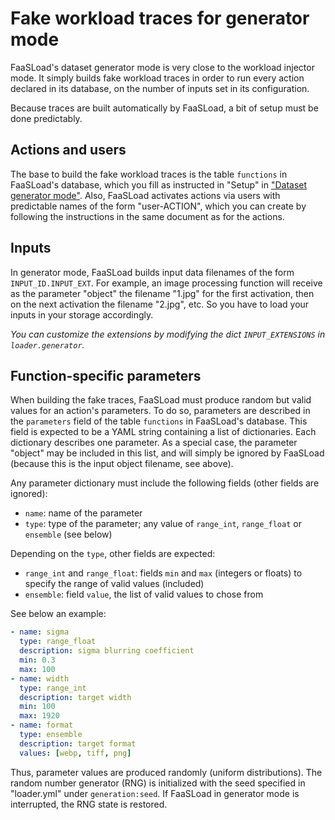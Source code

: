 # Fake workload traces for generator mode

FaaSLoad's dataset generator mode is very close to the workload injector mode.
It simply builds fake workload traces in order to run every action declared in its database, on the number of inputs set in its configuration.

Because traces are built automatically by FaaSLoad, a bit of setup must be done predictably.

## Actions and users

The base to build the fake workload traces is the table `functions` in FaaSLoad's database, which you fill as instructed in "Setup" in ["Dataset generator mode"](generator.md).
Also, FaaSLoad activates actions via users with predictable names of the form "user-ACTION", which you can create by following the instructions in the same document as for the actions.

## Inputs

In generator mode, FaaSLoad builds input data filenames of the form `INPUT_ID.INPUT_EXT`.
For example, an image processing function will receive as the parameter "object" the filename "1.jpg" for the first activation, then on the next activation the filename "2.jpg", etc.
So you have to load your inputs in your storage accordingly.

_You can customize the extensions by modifying the dict `INPUT_EXTENSIONS` in `loader.generator`._

## Function-specific parameters

When building the fake traces, FaaSLoad must produce random but valid values for an action's parameters.
To do so, parameters are described in the `parameters` field of the table `functions` in FaaSLoad's database.
This field is expected to be a YAML string containing a list of dictionaries.
Each dictionary describes one parameter.
As a special case, the parameter "object" may be included in this list, and will simply be ignored by FaaSLoad (because this is the input object filename, see above).

Any parameter dictionary must include the following fields (other fields are ignored):

 * `name`: name of the parameter
 * `type`: type of the parameter; any value of `range_int`, `range_float` or `ensemble` (see below)

Depending on the `type`, other fields are expected:

 * `range_int` and `range_float`: fields `min` and `max` (integers or floats) to specify the range of valid values (included)
 * `ensemble`: field `value`, the list of valid values to chose from

See below an example:

```yaml
- name: sigma
  type: range_float
  description: sigma blurring coefficient
  min: 0.3
  max: 100
- name: width
  type: range_int
  description: target width
  min: 100
  max: 1920
- name: format
  type: ensemble
  description: target format
  values: [webp, tiff, png]
```

Thus, parameter values are produced randomly (uniform distributions).
The random number generator (RNG) is initialized with the seed specified in "loader.yml" under `generation:seed`.
If FaaSLoad in generator mode is interrupted, the RNG state is restored.

